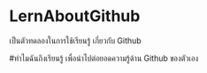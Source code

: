 # LernAboutGithub
เป็นตัวทดลองในการใช้เรียนรู้ เกี่ยวกับ Github

#ทำไมฉันถึงเรียนรู้
เพื่อนำไปต่อยอดความรู้ด้าน Github ของตัวเอง
